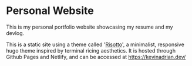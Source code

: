 # Personal Website

This is my personal portfolio website showcasing my resume and my devlog.

This is a static site using a theme called '[Risotto](https://github.com/joeroe/risotto)', a minimalist, responsive hugo theme inspired by terminal ricing aesthetics. It is hosted through Github Pages and Netlify, and can be accessed at https://kevinadrian.dev/
